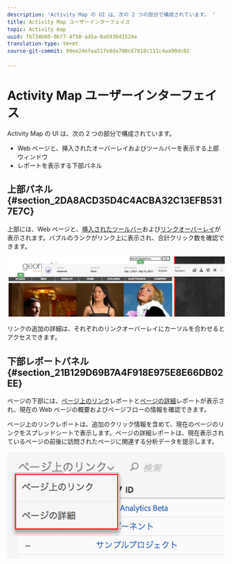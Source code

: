 ```yaml
---
description: 'Activity Map の UI は、次の 2 つの部分で構成されています。 '
title: Activity Map ユーザーインターフェイス
topic: Activity map
uuid: f6734b60-0b77-4f50-a45a-6a6936d1524e
translation-type: tm+mt
source-git-commit: 99ee24efaa517e8da700c67818c111c4aa90dc02

---
```



# Activity Map ユーザーインターフェイス

Activity Map の UI は、次の 2 つの部分で構成されています。

* Web ページと、挿入されたオーバーレイおよびツールバーを表示する上部ウィンドウ
* レポートを表示する下部パネル

## 上部パネル {#section_2DA8ACD35D4C4ACBA32C13EFB5317E7C}

上部には、Web ページと、[挿入されたツールバー](/help/analyze/activity-map/activitymap-standard-live.md)および[リンクオーバーレイ](/help/analyze/activity-map/activitymap-gainerslosers.md)が表示されます。バブルのランクがリンク上に表示され、合計クリック数を確認できます。

![](assets/top_panel.png)

リンクの追加の詳細は、それぞれのリンクオーバーレイにカーソルを合わせるとアクセスできます。

## 下部レポートパネル {#section_21B129D69B7A4F918E975E8E66DB02EE}

ページの下部には、[ページ上のリンク](/help/analyze/activity-map/activitymap-links-report.md)レポートと[ページの詳細](/help/analyze/activity-map/activitymap-page-flow.md)レポートが表示され、現在の Web ページの概要およびページフローの情報を確認できます。

ページ上のリンクレポートは、追加のクリック情報を含めて、現在のページのリンクをスプレッドシートで表示します。ページの詳細レポートは、現在表示されているページの前後に訪問されたページに関連する分析データを提示します。

![](assets/bottom_panel.png)

